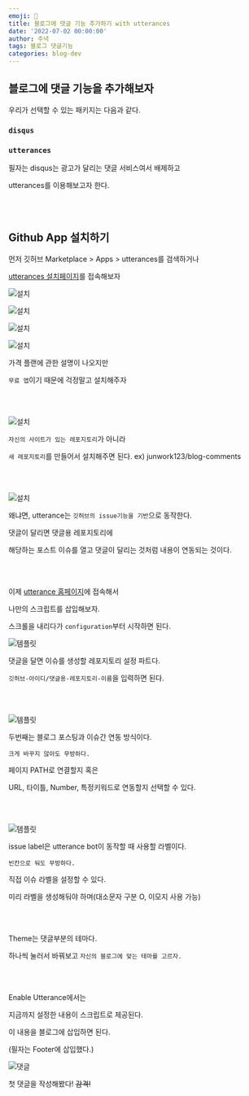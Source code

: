 ```yaml
---
emoji: 🔮
title: 블로그에 댓글 기능 추가하기 with utterances
date: '2022-07-02 00:00:00'
author: 주녁
tags: 블로그 댓글기능
categories: blog-dev
---
```


## 블로그에 댓글 기능을 추가해보자

우리가 선택할 수 있는 패키지는 다음과 같다.

### `disqus`

### `utterances`

필자는 disqus는 광고가 달리는 댓글 서비스여서 배제하고

utterances를 이용해보고자 한다.

<br/><br/>

## Github App 설치하기

먼저 깃허브 Marketplace > Apps > utterances를 검색하거나

[utterances 설치페이지](https://github.com/apps/utterances)를 접속해보자

![설치](install0.png)

![설치](install0-1.png)

![설치](install0-2.png)

![설치](install1.png)

가격 플랜에 관한 설명이 나오지만

`무료 앱`이기 때문에 걱정말고 설치해주자

<br/><br/>

![설치](install2.png)

`자신의 사이트가 있는 레포지토리`가 아니라

`새 레포지토리`를 만들어서 설치해주면 된다. ex) junwork123/blog-comments

<br/><br/>

![설치](new-repo.png)

왜냐면, utterance는 `깃허브의 issue기능을 기반`으로 동작한다.

댓글이 달리면 댓글용 레포지토리에

해당하는 포스트 이슈를 열고 댓글이 달리는 것처럼 내용이 연동되는 것이다.

<br/><br/>

이제 [utterance 홈페이지](https://utteranc.es/)에 접속해서

나만의 스크립트를 삽입해보자.

스크롤을 내리다가 `configuration`부터 시작하면 된다.

![템플릿](template.png)

댓글을 달면 이슈를 생성할 레포지토리 설정 파트다.

`깃허브-아이디/댓글용-레포지토리-이름`을 입력하면 된다.

<br/><br/>

![템플릿](template2.png)

두번째는 블로그 포스팅과 이슈간 연동 방식이다.

`크게 바꾸지 않아도 무방하다.`

페이지 PATH로 연결할지 혹은

URL, 타이틀, Number, 특정키워드로 연동할지 선택할 수 있다.

<br/><br/>

![템플릿](template3.png)

issue label은 utterance bot이 동작할 때 사용할 라벨이다.

`빈칸으로 둬도 무방하다.`

직접 이슈 라벨을 설정할 수 있다.

미리 라벨을 생성해둬야 하며(대소문자 구분 O, 이모지 사용 가능)

<br/><br/>

Theme는 댓글부분의 테마다.

하나씩 눌러서 바꿔보고 `자신의 블로그에 맞는 테마를 고르자.`

<br/><br/>

Enable Utterance에서는

지금까지 설정한 내용이 스크립트로 제공된다.

이 내용을 블로그에 삽입하면 된다.

(필자는 Footer에 삽입했다.)

![댓글](reply.png)

첫 댓글을 작성해봤다! ~~감격!~~

```toc

```
